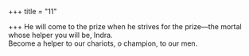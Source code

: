 +++
title = "11"

+++
He will come to the prize when he strives for the prize—the mortal  whose helper you will be, Indra.  
Become a helper to our chariots, o champion, to our men.  